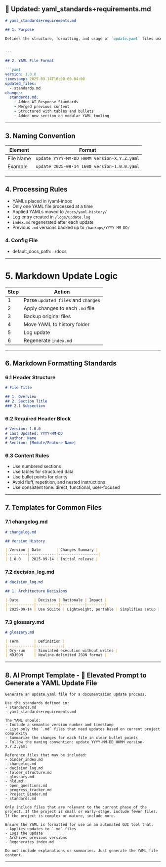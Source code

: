 ## 📘 Updated: yaml_standards+requirements.md

```markdown
# yaml_standards+requirements.md

## 1. Purpose

Defines the structure, formatting, and usage of `update.yaml` files used to apply changes to `.md` documentation files. Ensures updates are consistent, traceable, and aligned with project standards.


---

## 2. YAML File Format

```yaml
version: 1.0.0
timestamp: 2025-09-14T16:00:00-04:00
updated_files:
  - standards.md
changes:
  standards.md:
    - Added AI Response Standards
    - Merged previous content
    - Structured with tables and bullets
    - Added new section on modular YAML tooling
```

---

## 3. Naming Convention

| Element | Format |
|--------|--------|
| File Name | `update_YYYY-MM-DD_HHMM_version-X.Y.Z.yaml` |
| Example   | `update_2025-09-14_1600_version-1.0.0.yaml` |

---

## 4. Processing Rules

- YAMLs placed in /yaml-inbox
- Only one YAML file processed at a time
- Applied YAMLs moved to `/docs/yaml-history/`
- Log entry created in `/logs/update.log`
- `index.md` regenerated after each update
- Previous `.md` versions backed up to `/backups/YYYY-MM-DD/`

### 4. Config File
- default_docs_path: ../docs

---

# 5. Markdown Update Logic

| Step | Action |
|------|--------|
| 1 | Parse `updated_files` and `changes` |
| 2 | Apply changes to each `.md` file |
| 3 | Backup original files |
| 4 | Move YAML to history folder |
| 5 | Log update |
| 6 | Regenerate `index.md` |

---

## 6. Markdown Formatting Standards

### 6.1 Header Structure

```markdown
# File Title

## 1. Overview
## 2. Section Title
### 2.1 Subsection
```

### 6.2 Required Header Block

```markdown
# Version: 1.0.0
# Last Updated: YYYY-MM-DD
# Author: Name
# Section: [Module/Feature Name]
```

### 6.3 Content Rules

- Use numbered sections
- Use tables for structured data
- Use bullet points for clarity
- Avoid fluff, repetition, and nested instructions
- Use consistent tone: direct, functional, user-focused

---

## 7. Templates for Common Files

### 7.1 changelog.md

```markdown
# changelog.md

## Version History

| Version | Date       | Changes Summary |
|---------|------------|------------------|
| 1.0.0   | 2025-09-14 | Initial release |
```

### 7.2 decision_log.md

```markdown
# decision_log.md

## 1. Architecture Decisions

| Date       | Decision | Rationale | Impact |
|------------|----------|-----------|--------|
| 2025-09-14 | Use SQLite | Lightweight, portable | Simplifies setup |
```

### 7.3 glossary.md

```markdown
# glossary.md

| Term       | Definition |
|------------|------------|
| Dry-run    | Simulated execution without writes |
| NDJSON     | Newline-delimited JSON format |
```

---

## 8. AI Prompt Template - 🧠 Elevated Prompt to Generate a YAML Update File

```text
Generate an update.yaml file for a documentation update process.

Use the standards defined in:
- standards.md
- yaml_standards+requirements.md

The YAML should:
- Include a semantic version number and timestamp
- List only the `.md` files that need updates based on current project complexity
- Summarize the changes for each file in clear bullet points
- Follow the naming convention: update_YYYY-MM-DD_HHMM_version-X.Y.Z.yaml

Reference files that may be included:
- binder_index.md
- changelog.md
- decision_log.md
- folder_structure.md
- glossary.md
- hld.md
- open_questions.md
- progress_tracker.md
- Project_Binder.md
- standards.md

Only include files that are relevant to the current phase of the project. If the project is small or early-stage, include fewer files. If the project is complex or mature, include more.

Ensure the YAML is formatted for use in an automated GUI tool that:
- Applies updates to `.md` files
- Logs the update
- Archives previous versions
- Regenerates index.md

Do not include explanations or summaries. Just generate the YAML file content.

```

---

